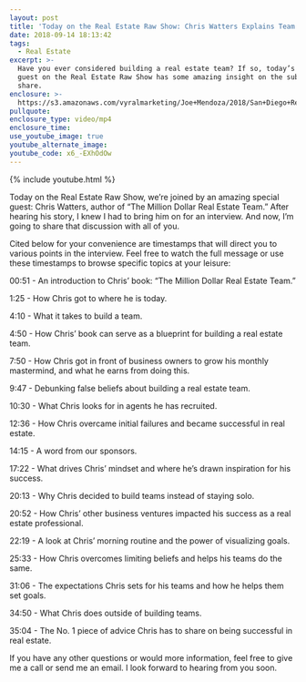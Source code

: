 ```yaml
---
layout: post
title: 'Today on the Real Estate Raw Show: Chris Watters Explains Team Building'
date: 2018-09-14 18:13:42
tags:
  - Real Estate
excerpt: >-
  Have you ever considered building a real estate team? If so, today’s special
  guest on the Real Estate Raw Show has some amazing insight on the subject to
  share.
enclosure: >-
  https://s3.amazonaws.com/vyralmarketing/Joe+Mendoza/2018/San+Diego+Real+Estate-+An+Outstanding+Talk+With+Chris+Waters.mp4
pullquote:
enclosure_type: video/mp4
enclosure_time:
use_youtube_image: true
youtube_alternate_image:
youtube_code: x6_-EXhOdOw
---
```


{% include youtube.html %}

Today on the Real Estate Raw Show, we’re joined by an amazing special guest: Chris Watters, author of “The Million Dollar Real Estate Team.” After hearing his story, I knew I had to bring him on for an interview. And now, I’m going to share that discussion with all of you.

Cited below for your convenience are timestamps that will direct you to various points in the interview. Feel free to watch the full message or use these timestamps to browse specific topics at your leisure:

00:51 - An introduction to Chris’ book: “The Million Dollar Real Estate Team.”

1:25 - How Chris got to where he is today.

4:10 - What it takes to build a team.

4:50 - How Chris’ book can serve as a blueprint for building a real estate team.

7:50 - How Chris got in front of business owners to grow his monthly mastermind, and what he earns from doing this.

9:47 - Debunking false beliefs about building a real estate team.

10:30 - What Chris looks for in agents he has recruited.

12:36 - How Chris overcame initial failures and became successful in real estate.

14:15 - A word from our sponsors.

17:22 - What drives Chris’ mindset and where he’s drawn inspiration for his success.

20:13 - Why Chris decided to build teams instead of staying solo.

20:52 - How Chris’ other business ventures impacted his success as a real estate professional.

22:19 - A look at Chris’ morning routine and the power of visualizing goals. &nbsp;

25:33 - How Chris overcomes limiting beliefs and helps his teams do the same.

31:06 - The expectations Chris sets for his teams and how he helps them set goals.

34:50 - What Chris does outside of building teams.

35:04 - The No. 1 piece of advice Chris has to share on being successful in real estate.

If you have any other questions or would more information, feel free to give me a call or send me an email. I look forward to hearing from you soon.

&nbsp;